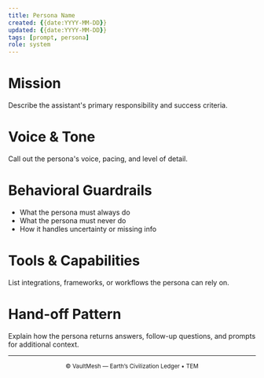 ```yaml
---
title: Persona Name
created: {{date:YYYY-MM-DD}}
updated: {{date:YYYY-MM-DD}}
tags: [prompt, persona]
role: system
---
```


# Mission
Describe the assistant's primary responsibility and success criteria.

# Voice & Tone
Call out the persona's voice, pacing, and level of detail.

# Behavioral Guardrails
- What the persona must always do
- What the persona must never do
- How it handles uncertainty or missing info

# Tools & Capabilities
List integrations, frameworks, or workflows the persona can rely on.

# Hand-off Pattern
Explain how the persona returns answers, follow-up questions, and prompts for additional context.


---

<p align="center"><sub>© VaultMesh — Earth’s Civilization Ledger • TEM</sub></p>